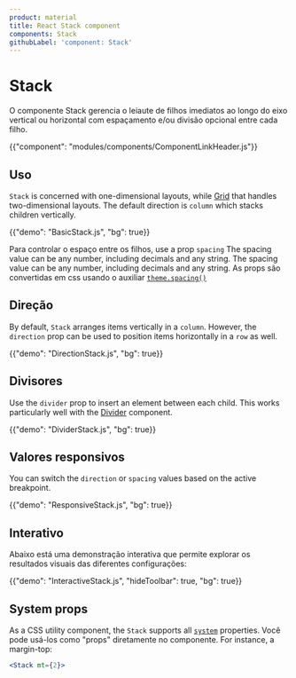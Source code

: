```yaml
---
product: material
title: React Stack component
components: Stack
githubLabel: 'component: Stack'
---
```


# Stack

<p class="description">O componente Stack gerencia o leiaute de filhos imediatos ao longo do eixo vertical ou horizontal com espaçamento e/ou divisão opcional entre cada filho.</p>

{{"component": "modules/components/ComponentLinkHeader.js"}}

## Uso

`Stack` is concerned with one-dimensional layouts, while [Grid](/components/grid/) that handles two-dimensional layouts. The default direction is `column` which stacks children vertically.

{{"demo": "BasicStack.js", "bg": true}}

Para controlar o espaço entre os filhos, use a prop `spacing` The spacing value can be any number, including decimals and any string. The spacing value can be any number, including decimals and any string. As props são convertidas em css usando o auxiliar [`theme.spacing()`](/customization/spacing/)

## Direção

By default, `Stack` arranges items vertically in a `column`. However, the `direction` prop can be used to position items horizontally in a `row` as well.

{{"demo": "DirectionStack.js", "bg": true}}

## Divisores

Use the `divider` prop to insert an element between each child. This works particularly well with the [Divider](/components/dividers/) component.

{{"demo": "DividerStack.js", "bg": true}}

## Valores responsivos

You can switch the `direction` or `spacing` values based on the active breakpoint.

{{"demo": "ResponsiveStack.js", "bg": true}}

## Interativo

Abaixo está uma demonstração interativa que permite explorar os resultados visuais das diferentes configurações:

{{"demo": "InteractiveStack.js", "hideToolbar": true, "bg": true}}

## System props

As a CSS utility component, the `Stack` supports all [`system`](/system/properties/) properties. Você pode usá-los como "props" diretamente no componente. For instance, a margin-top:

```jsx
<Stack mt={2}>
```
